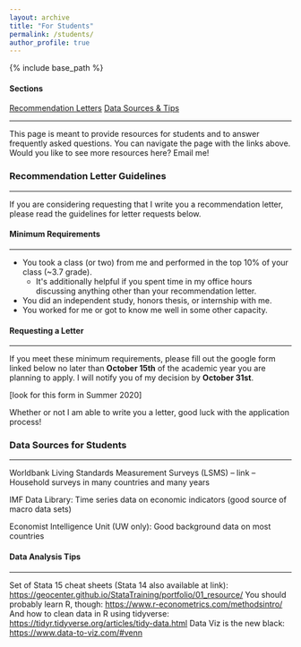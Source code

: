 ```yaml
---
layout: archive
title: "For Students"
permalink: /students/
author_profile: true
---
```


{% include base_path %}

#### Sections
[Recommendation Letters](#recommendation-letter-guidelines) 
[Data Sources & Tips](#data-sources-for-students)

-----------------------------------------------

This page is meant to provide resources for students and to answer frequently asked questions.  You can navigate the page with the links above. 
Would you like to see more resources here?  Email me!

### Recommendation Letter Guidelines
-------
If you are considering requesting that I write you a recommendation letter, please read the guidelines for letter requests below.  


#### Minimum Requirements
-------
* You took a class (or two) from me and performed in the top 10% of your class (~3.7 grade).  
  * It's additionally helpful if you spent time in my office hours discussing anything other than your recommendation letter.
* You did an independent study, honors thesis, or internship with me.
* You worked for me or got to know me well in some other capacity.

#### Requesting a Letter
-------
If you meet these minimum requirements, please fill out the google form linked below no later than **October 15th** of the academic year
you are planning to apply.  I will notify you of my decision by **October 31st**.

[look for this form in Summer 2020]

Whether or not I am able to write you a letter, good luck with the application process!  

### Data Sources for Students
--------------
Worldbank Living Standards Measurement Surveys (LSMS) – link – Household surveys in many countries and many years

IMF Data Library: Time series data on economic indicators (good source of macro data sets)

Economist Intelligence Unit (UW only): Good background data on most countries

#### Data Analysis Tips
-----------------
Set of Stata 15 cheat sheets (Stata 14 also available at link): https://geocenter.github.io/StataTraining/portfolio/01_resource/
You should probably learn R, though: https://www.r-econometrics.com/methodsintro/
And how to clean data in R using tidyverse: https://tidyr.tidyverse.org/articles/tidy-data.html
Data Viz is the new black: https://www.data-to-viz.com/#venn


